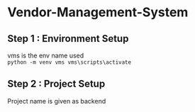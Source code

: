 # Vendor-Management-System

## Step 1 : Environment Setup

vms is the env name used  
`python -m venv vms
vms\scripts\activate`


## Step 2 : Project Setup

Project name is given as backend


